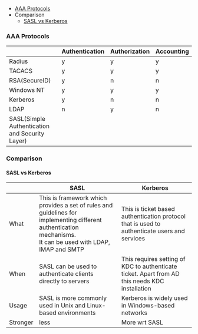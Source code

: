 - [AAA Protocols](#p)
- Comparison
  - [SASL vs Kerberos](#sk)

### AAA Protocols
||Authentication|Authorization|Accounting|
|---|---|---|---|
|Radius|y|y|y|
|TACACS|y|y|y|
|RSA(SecureID)|y|n|n|
|Windows NT|y|y|y|
|Kerberos|y|n|n|
|LDAP|n|y|n|
|SASL(Simple Authentication and Security Layer)|

### Comparison
<a name=sk></a>
#### SASL vs Kerberos

||SASL|Kerberos|
|---|---|---|
|What|This is framework which provides a set of rules and guidelines for implementing different authentication mechanisms. <br> It can be used with LDAP, IMAP and SMTP|This is ticket based authentication protocol that is used to authenticate users and services|
|When|SASL can be used to authenticate clients directly to servers|This requires setting of KDC to authenticate ticket. Apart from AD this needs KDC installation|
|Usage|SASL is more commonly used in Unix and Linux-based environments|Kerberos is widely used in Windows-based networks|
|Stronger|less|More wrt SASL|

